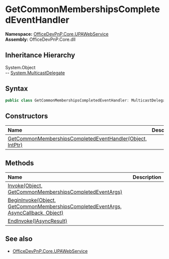 # GetCommonMembershipsCompletedEventHandler
  

**Namespace:** [OfficeDevPnP.Core.UPAWebService](OfficeDevPnP.Core.UPAWebService.md)  
**Assembly:** OfficeDevPnP.Core.dll  
## Inheritance Hierarchy
System.Object  
--  [System.MulticastDelegate](System.MulticastDelegate.md)
## Syntax
```C#
public class GetCommonMembershipsCompletedEventHandler: MulticastDelegate
```
## Constructors
|**Name**|**Description**|
|:-----|:-----|
| [GetCommonMembershipsCompletedEventHandler(Object, IntPtr)](OfficeDevPnP.Core.UPAWebService.GetCommonMembershipsCompletedEventHandler.ctor1.md) | 
## Methods
|**Name**|**Description**|
|:-----|:-----|
| [Invoke(Object, GetCommonMembershipsCompletedEventArgs)](OfficeDevPnP.Core.UPAWebService.GetCommonMembershipsCompletedEventHandler.ce37470a.md) | 
| [BeginInvoke(Object, GetCommonMembershipsCompletedEventArgs, AsyncCallback, Object)](OfficeDevPnP.Core.UPAWebService.GetCommonMembershipsCompletedEventHandler.36b3d3a.md) | 
| [EndInvoke(IAsyncResult)](OfficeDevPnP.Core.UPAWebService.GetCommonMembershipsCompletedEventHandler.c9867657.md) | 
## See also
- [OfficeDevPnP.Core.UPAWebService](OfficeDevPnP.Core.UPAWebService.md)
